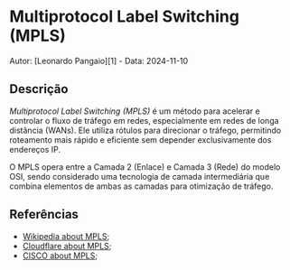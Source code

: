 # Multiprotocol Label Switching (MPLS)

Autor: [Leonardo Pangaio][1] - Data: 2024-11-10

## Descrição

*Multiprotocol Label Switching (MPLS)* é um método para acelerar e controlar o fluxo de tráfego em redes, especialmente em redes de longa distância (WANs). Ele utiliza rótulos para direcionar o tráfego, permitindo roteamento mais rápido e eficiente sem depender exclusivamente dos endereços IP.

O MPLS opera entre a Camada 2 (Enlace) e Camada 3 (Rede) do modelo OSI, sendo considerado uma tecnologia de camada intermediária que combina elementos de ambas as camadas para otimização de tráfego.

## Referências

- [Wikipedia about MPLS](https://en.wikipedia.org/wiki/Multiprotocol_Label_Switching);
- [Cloudflare about MPLS](https://www.cloudflare.com/pt-br/learning/network-layer/what-is-mpls/);
- [CISCO about MPLS](https://www.cisco.com/c/en/us/products/ios-nx-os-software/multiprotocol-label-switching-mpls/index.html);
